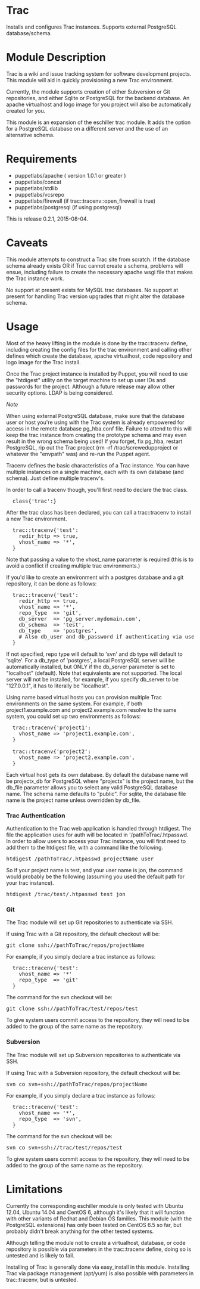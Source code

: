 # Trac

Installs and configures Trac instances. Supports external PostgreSQL database/schema.

# Module Description

Trac is a wiki and issue tracking system for software development projects. This module
will aid in quickly provisioning a new Trac environment.

Currently, the module supports creation of either Subversion or Git repositories, and
either Sqlite or PostgreSQL for the backend database. An apache virtualhost and logo image
for you project will also be automatically created for you.

This module is an expansion of the eschiller trac module. It adds the option for a PostgreSQL
database on a different server and the use of an alternative schema.

# Requirements

 * puppetlabs/apache ( version 1.0.1 or greater )
 * puppetlabs/concat
 * puppetlabs/stdlib
 * puppetlabs/vcsrepo
 * puppetlabs/firewall (if trac::tracenv::open_firewall is true)
 * puppetlabs/postgresql (if using postgresql)
 
This is release 0.2.1, 2015-08-04.

# Caveats

This module attempts to construct a Trac site from scratch. If the database schema already
exists OR if Trac cannot create a schema, problems will ensue, including failure to create
the necessary apache wsgi file that makes the Trac instance work.

No support at present exists for MySQL trac databases.
No support at present for handling Trac version upgrades that might alter the database schema.

# Usage

Most of the heavy lifting in the module is done by the trac::tracenv define, including
creating the config files for the trac environment and calling other defines which create
the database, apache virtualhost, code repository and logo image for the Trac install. 

Once the Trac project instance is installed by Puppet, you will need to use the "htdigest"
utility on the target machine to set up user IDs and passwords for the project. Although
a future release may allow other security options. LDAP is being considered.

*Note*

When using external PostgreSQL database, make sure that the database user or host you're
using with the Trac system is already empowered for access in the remote database pg_hba.conf
file. Failure to attend to this will keep the trac instance from creating the prototype schema
and may even result in the wrong schema being used! If you forget, fix pg_hba, restart PostgreSQL,
rip out the Trac project (rm -rf /trac/screwedupproject or whatever the "envpath" was) and re-run
the Puppet agent.

Tracenv defines the basic characteristics of a Trac instance. You can have multiple instances
on a single machine, each with its own database (and schema). Just define multiple tracenv's.

In order to call a tracenv though, you'll first need to declare the trac class.

<pre>
  class{'trac':}
</pre>

After the trac class has been declared, you can call a trac::tracenv to install a new
Trac environment.

<pre>
  trac::tracenv{'test':
    redir_http => true,
    vhost_name => '*',
  }
</pre>

Note that passing a value to the vhost_name parameter is required (this is to avoid
a conflict if creating multiple trac environments.)

If you'd like to create an environment with a postgres database and a git repository,
it can be done as follows:

<pre>
  trac::tracenv{'test':
    redir_http => true,
    vhost_name => '*',
    repo_type  => 'git',
    db_server  => 'pg_server.mydomain.com',
    db_schema  => 'test',
    db_type    => 'postgres',
    # Also db_user and db_password if authenticating via userid.
  }
</pre>

If not specified, repo type will default to 'svn' and db type will default to 'sqlite'.
For a db_type of 'postgres', a local PostgreSQL server will be automatically installed,
but ONLY if the db_server parameter is set to "localhost" (default). Note that
equivalents are not supported. The local server will not be installed, for example, if
you specify db_server to be "127.0.0.1", it has to literally be "localhost".

Using name based virtual hosts you can provision multiple Trac environments on the same
system. For example, if both project1.example.com and project2.example.com resolve to
the same system, you could set up two environments as follows:

<pre>
  trac::tracenv{'project1':
    vhost_name => 'project1.example.com',
  }
  
  trac::tracenv{'project2':
    vhost_name => 'project2.example.com',
  }
</pre>

Each virtual host gets its own database. By default the database name will be projectx_db for
PostgreSQL where "projectx" is the project name, but the db_file parameter allows you to select
any valid PostgreSQL database name. The schema name defaults to "public". For sqlite, the database
file name is the project name unless overridden by db_file.

### Trac Authentication

Authentication to the Trac web application is handled through htdigest. The file
the application uses for auth will be located in '/pathToTrac/.htpasswd. In order to
allow users to access your Trac instance, you will first need to add them to the htdigest
file, with a command like the following.

<pre>
htdigest /pathToTrac/.htpasswd projectName user
</pre>

So if your project name is test, and your user name is jon, the command would probably be
the following (assuming you used the default path for your trac instance).

<pre>
htdigest /trac/test/.htpasswd test jon
</pre>

### Git

The Trac module will set up Git repositories to authenticate via SSH.

If using Trac with a Git repository, the default checkout will be:

<pre>
git clone ssh://pathToTrac/repos/projectName
</pre>

For example, if you simply declare a trac instance as follows:

<pre>
  trac::tracenv{'test':
    vhost_name => '*'
    repo_type  => 'git'
  }
</pre>

The command for the svn checkout will be:

<pre>
git clone ssh://pathToTrac/test/repos/test
</pre>

To give system users commit access to the repository, they will need to be added to the
group of the same name as the repository.

### Subversion

The Trac module will set up Subversion repositories to authenticate via SSH.

If using Trac with a Subversion repository, the default checkout will be:

<pre>
svn co svn+ssh://pathToTrac/repos/projectName
</pre>

For example, if you simply declare a trac instance as follows:

<pre>
  trac::tracenv{'test':
    vhost_name => '*',
    repo_type  => 'svn',
  }
</pre>

The command for the svn checkout will be:

<pre>
svn co svn+ssh://trac/test/repos/test
</pre>

To give system users commit access to the repository, they will need to be added to the
group of the same name as the repository.

# Limitations

Currently the corresponding eschiller module is only tested with Ubuntu 12.04, Ubuntu 14.04 and CentOS 6, although 
it's likely that it will function with other variants of Redhat and Debian OS families. 
This module (with the PostgreSQL extensions) has only been tested on CentOS 6.5 so far, but probably
didn't break anything for the other tested systems.

Although telling the module not to create a virtualhost, database, or code repository
is possible via parameters in the trac::tracenv define, doing so is untested and is
likely to fail.

Installing of Trac is generally done via easy_install in this module. Installing Trac via 
package management (apt/yum) is also possible with parameters in trac::tracenv, but is 
untested. 
